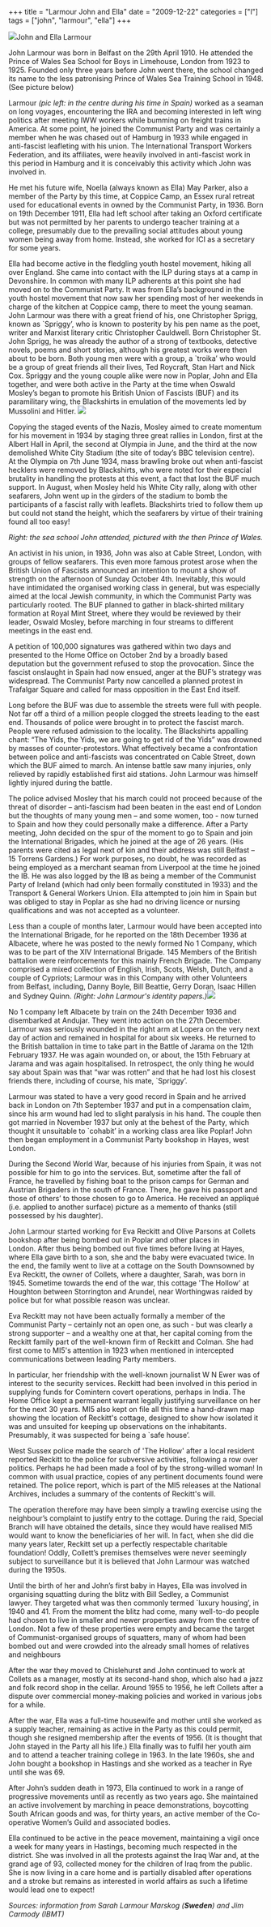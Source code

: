 +++
title = "Larmour John and Ella"
date = "2009-12-22"
categories = ["l"]
tags = ["john", "larmour", "ella"]
+++

![](http://79.170.40.183/grahamstevenson.me.uk/images/stories/lamour%20john%20centre%20in%20spain.jpg)John and Ella Larmour

John Larmour was born in Belfast on the 29th April 1910. He attended the Prince of Wales Sea School for Boys in Limehouse, London from 1923 to 1925. Founded only three years before John went there, the school changed its name to the less patronising Prince of Wales Sea Training School in 1948. (See picture below)  

Larmour _(pic left: in the centre during his time in Spain)_ worked as a seaman on long voyages, encountering the IRA and becoming interested in left wing politics after meeting IWW workers while bumming on freight trains in America. At some point, he joined the Communist Party and was certainly a member when he was chased out of Hamburg in 1933 while engaged in anti-fascist leafleting with his union. The International Transport Workers Federation, and its affiliates, were heavily involved in anti-fascist work in this period in Hamburg and it is conceivably this activity which John was involved in.  

He met his future wife, Noella (always known as Ella) May Parker, also a member of the Party by this time, at Coppice Camp, an Essex rural retreat used for educational events in owned by the Communist Party, in 1936. Born on 19th December 1911, Ella had left school after taking an Oxford certificate but was not permitted by her parents to undergo teacher training at a college, presumably due to the prevailing social attitudes about young women being away from home. Instead, she worked for ICI as a secretary for some years.

Ella had become active in the fledgling youth hostel movement, hiking all over England. She came into contact with the ILP during stays at a camp in Devonshire. In common with many ILP adherents at this point she had moved on to the Communist Party. It was from Ella’s background in the youth hostel movement that now saw her spending most of her weekends in charge of the kitchen at Coppice camp, there to meet the young seaman. John Larmour was there with a great friend of his, one Christopher Sprigg, known as \`Spriggy’, who is known to posterity by his pen name as the poet, writer and Marxist literary critic Christopher Cauldwell. Born Christopher St. John Sprigg, he was already the author of a strong of textbooks, detective novels, poems and short stories, although his greatest works were then about to be born. Both young men were with a group, a \`troika’ who would be a group of great friends all their lives, Ted Roycraft, Stan Hart and Nick Cox. Spriggy and the young couple alike were now in Poplar, John and Ella together, and were both active in the Party at the time when Oswald Mosley’s began to promote his British Union of Fascists (BUF) and its paramilitary wing, the Blackshirts in emulation of the movements led by Mussolini and Hitler. ![](http://79.170.40.183/grahamstevenson.me.uk/images/stories/lamour%20prince%20of%20wales%20sea%20school.jpg) 

Copying the staged events of the Nazis, Mosley aimed to create momentum for his movement in 1934 by staging three great rallies in London, first at the Albert Hall in April, the second at Olympia in June, and the third at the now demolished White City Stadium (the site of today’s BBC television centre). At the Olympia on 7th June 1934, mass brawling broke out when anti-fascist hecklers were removed by Blackshirts, who were noted for their especial brutality in handling the protests at this event, a fact that lost the BUF much support. In August, when Mosley held his White City rally, along with other seafarers, John went up in the girders of the stadium to bomb the participants of a fascist rally with leaflets. Blackshirts tried to follow them up but could not stand the height, which the seafarers by virtue of their training found all too easy!  

_Right: the sea school John attended, pictured with the then Prince of Wales._

An activist in his union, in 1936, John was also at Cable Street, London, with groups of fellow seafarers. This even more famous protest arose when the British Union of Fascists announced an intention to mount a show of strength on the afternoon of Sunday October 4th. Inevitably, this would have intimidated the organised working class in general, but was especially aimed at the local Jewish community, in which the Communist Party was particularly rooted. The BUF planned to gather in black-shirted military formation at Royal Mint Street, where they would be reviewed by their leader, Oswald Mosley, before marching in four streams to different meetings in the east end.

A petition of 100,000 signatures was gathered within two days and presented to the Home Office on October 2nd by a broadly based deputation but the government refused to stop the provocation. Since the fascist onslaught in Spain had now ensued, anger at the BUF’s strategy was widespread. The Communist Party now cancelled a planned protest in Trafalgar Square and called for mass opposition in the East End itself.

Long before the BUF was due to assemble the streets were full with people. Not far off a third of a million people clogged the streets leading to the east end. Thousands of police were brought in to protect the fascist march. People were refused admission to the locality. The Blackshirts appalling chant: “The Yids, the Yids, we are going to get rid of the Yids” was drowned by masses of counter-protestors. What effectively became a confrontation between police and anti-fascists was concentrated on Cable Street, down which the BUF aimed to march. An intense battle saw many injuries, only relieved by rapidly established first aid stations. John Larmour was himself lightly injured during the battle.

The police advised Mosley that his march could not proceed because of the threat of disorder – anti-fascism had been beaten in the east end of London but the thoughts of many young men – and some women, too - now turned to Spain and how they could personally make a difference. After a Party meeting, John decided on the spur of the moment to go to Spain and join the International Brigades, which he joined at the age of 26 years. (His parents were cited as legal next of kin and their address was still Belfast – 15 Torrens Gardens.) For work purposes, no doubt, he was recorded as being employed as a merchant seaman from Liverpool at the time he joined the IB. He was also logged by the IB as being a member of the Communist Party of Ireland (which had only been formally constituted in 1933) and the Transport & General Workers Union. Ella attempted to join him in Spain but was obliged to stay in Poplar as she had no driving licence or nursing qualifications and was not accepted as a volunteer.

Less than a couple of months later, Larmour would have been accepted into the International Brigade, for he reported on the 18th December 1936 at Albacete, where he was posted to the newly formed No 1 Company, which was to be part of the XIV International Brigade. 145 Members of the British battalion were reinforcements for this mainly French Brigade. The Company comprised a mixed collection of English, Irish, Scots, Welsh, Dutch, and a couple of Cypriots; Larmour was in this Company with other Volunteers from Belfast, including, Danny Boyle, Bill Beattie, Gerry Doran, Isaac Hillen and Sydney Quinn. _(Right: John Larmour's identity papers.)_![](http://79.170.40.183/grahamstevenson.me.uk/images/stories/lamour%20johnimg029.jpg)

No 1 company left Albacete by train on the 24th December 1936 and disembarked at Andujar. They went into action on the 27th December. Larmour was seriously wounded in the right arm at Lopera on the very next day of action and remained in hospital for about six weeks. He returned to the British battalion in time to take part in the Battle of Jarama on the 12th February 1937. He was again wounded on, or about, the 15th February at Jarama and was again hospitalised. In retrospect, the only thing he would say about Spain was that “war was rotten” and that he had lost his closest friends there, including of course, his mate, \`Spriggy’.  

Larmour was stated to have a very good record in Spain and he arrived back in London on 7th September 1937 and put in a compensation claim, since his arm wound had led to slight paralysis in his hand. The couple then got married in November 1937 but only at the behest of the Party, which thought it unsuitable to \`cohabit’ in a working class area like Poplar! John then began employment in a Communist Party bookshop in Hayes, west London.

During the Second World War, because of his injuries from Spain, it was not possible for him to go into the services. But, sometime after the fall of France, he travelled by fishing boat to the prison camps for German and Austrian Brigaders in the south of France. There, he gave his passport and those of others’ to those chosen to go to America. He received an appliqué (i.e. applied to another surface) picture as a memento of thanks (still possessed by his daughter).

John Larmour started working for Eva Reckitt and Olive Parsons at Collets bookshop after being bombed out in Poplar and other places in London. After thus being bombed out five times before living at Hayes, where Ella gave birth to a son, she and the baby were evacuated twice. In the end, the family went to live at a cottage on the South Downsowned by Eva Reckitt, the owner of Collets, where a daughter, Sarah, was born in 1945. Sometime towards the end of the war, this cottage 'The Hollow' at Houghton between Storrington and Arundel, near Worthingwas raided by police but for what possible reason was unclear.

Eva Reckitt may not have been actually formally a member of the Communist Party – certainly not an open one, as such - but was clearly a strong supporter – and a wealthy one at that, her capital coming from the Reckitt family part of the well-known firm of Reckitt and Colman. She had first come to MI5's attention in 1923 when mentioned in intercepted communications between leading Party members.

In particular, her friendship with the well-known journalist W N Ewer was of interest to the security services. Reckitt had been involved in this period in supplying funds for Comintern covert operations, perhaps in India. The Home Office kept a permanent warrant legally justifying surveillance on her for the next 30 years. MI5 also kept on file all this time a hand-drawn map showing the location of Reckitt's cottage, designed to show how isolated it was and unsuited for keeping up observations on the inhabitants. Presumably, it was suspected for being a \`safe house’.

West Sussex police made the search of 'The Hollow' after a local resident reported Reckitt to the police for subversive activities, following a row over politics. Perhaps he had been made a fool of by the strong-willed woman! In common with usual practice, copies of any pertinent documents found were retained. The police report, which is part of the MI5 releases at the National Archives, includes a summary of the contents of Reckitt's will.

The operation therefore may have been simply a trawling exercise using the neighbour’s complaint to justify entry to the cottage. During the raid, Special Branch will have obtained the details, since they would have realised MI5 would want to know the beneficiaries of her will. In fact, when she did die many years later, Reckitt set up a perfectly respectable charitable foundation! Oddly, Collett’s premises themselves were never seemingly subject to surveillance but it is believed that John Larmour was watched during the 1950s.

Until the birth of her and John’s first baby in Hayes, Ella was involved in organising squatting during the blitz with Bill Sedley, a Communist lawyer. They targeted what was then commonly termed \`luxury housing’, in 1940 and 41. From the moment the blitz had come, many well-to-do people had chosen to live in smaller and newer properties away from the centre of London. Not a few of these properties were empty and became the target of Communist-organised groups of squatters, many of whom had been bombed out and were crowded into the already small homes of relatives and neighbours

After the war they moved to Chislehurst and John continued to work at Collets as a manager, mostly at its second-hand shop, which also had a jazz and folk record shop in the cellar. Around 1955 to 1956, he left Collets after a dispute over commercial money-making policies and worked in various jobs for a while.

After the war, Ella was a full-time housewife and mother until she worked as a supply teacher, remaining as active in the Party as this could permit, though she resigned membership after the events of 1956. (It is thought that John stayed in the Party all his life.) Ella finally was to fulfil her youth aim and to attend a teacher training college in 1963. In the late 1960s, she and John bought a bookshop in Hastings and she worked as a teacher in Rye until she was 69.

After John’s sudden death in 1973, Ella continued to work in a range of progressive movements until as recently as two years ago. She maintained an active involvement by marching in peace demonstrations, boycotting South African goods and was, for thirty years, an active member of the Co-operative Women’s Guild and associated bodies.

Ella continued to be active in the peace movement, maintaining a vigil once a week for many years in Hastings, becoming much respected in the district. She was involved in all the protests against the Iraq War and, at the grand age of 93, collected money for the children of Iraq from the public. She is now living in a care home and is partially disabled after operations and a stroke but remains as interested in world affairs as such a lifetime would lead one to expect!

_Sources: information from Sarah Larmour Marskog (__Sweden__) and Jim Carmody (IBMT)_
